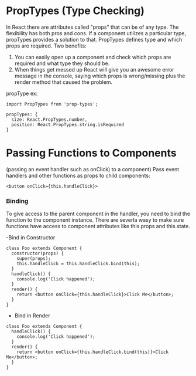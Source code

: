 # PropTypes (Type Checking)
In React there are attributes called "props" that can be of any type. The flexibility has both pros and cons. If a component utilizes a particular type, propTypes provides a solution to that. PropTypes defines type and which props are required. Two benefits: 
1. You can easily open up a component and check which props are required and what type they should be.
2. When things get messed up React will give you an awesome error message in the console, saying which props is wrong/missing plus the render method that caused the problem.

propType ex: 
```
import PropTypes from 'prop-types';

propTypes: {
  size: React.PropTypes.number,
  position: React.PropTypes.string.isRequired
}

```
# Passing Functions to Components 
(passing an event handler such as onClick) to a component)
Pass event handlers and other functions as props to child components: 
```
<button onClick={this.handleClick}>
```
### Binding
To give access to the parent component in the handler, you need to bind the function to the component instance. There are severla wasy to make sure functions have access to component attributes like this.props and this.state. 

-Bind in Constructor
```
class Foo extends Component {
  constructor(props) {
    super(props);
    this.handleClick = this.handleClick.bind(this);
  }
  handleClick() {
    console.log('Click happened');
  }
  render() {
    return <button onClick={this.handleClick}>Click Me</button>;
  }
}

```
- Bind in Render
```
class Foo extends Component {
  handleClick() {
    console.log('Click happened');
  }
  render() {
    return <button onClick={this.handleClick.bind(this)}>Click Me</button>;
  }
}
```